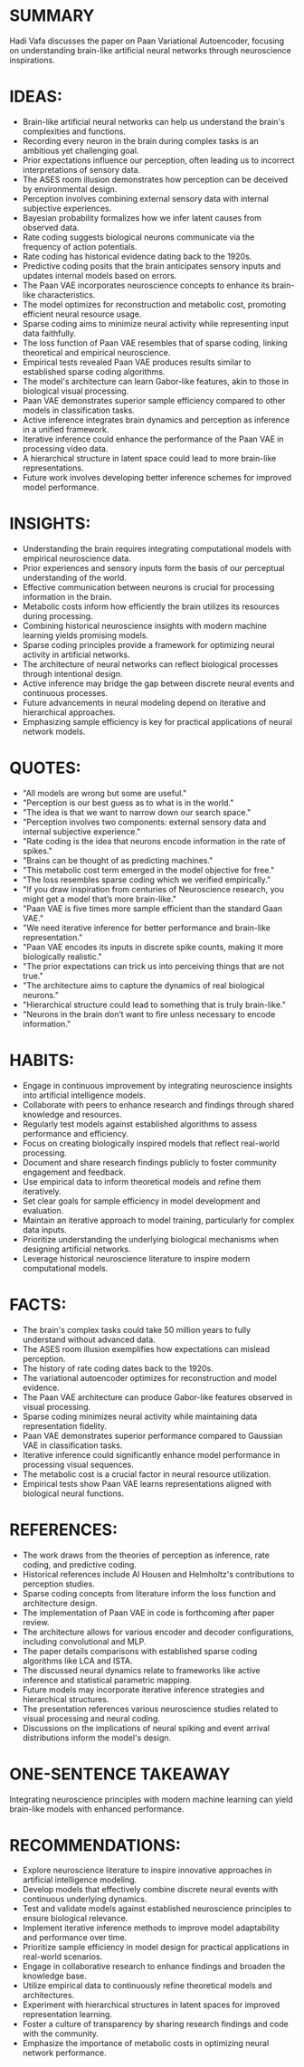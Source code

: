 # SUMMARY
Hadi Vafa discusses the paper on Paan Variational Autoencoder, focusing on understanding brain-like artificial neural networks through neuroscience inspirations.

# IDEAS:
- Brain-like artificial neural networks can help us understand the brain's complexities and functions.
- Recording every neuron in the brain during complex tasks is an ambitious yet challenging goal.
- Prior expectations influence our perception, often leading us to incorrect interpretations of sensory data.
- The ASES room illusion demonstrates how perception can be deceived by environmental design.
- Perception involves combining external sensory data with internal subjective experiences.
- Bayesian probability formalizes how we infer latent causes from observed data.
- Rate coding suggests biological neurons communicate via the frequency of action potentials.
- Rate coding has historical evidence dating back to the 1920s.
- Predictive coding posits that the brain anticipates sensory inputs and updates internal models based on errors.
- The Paan VAE incorporates neuroscience concepts to enhance its brain-like characteristics.
- The model optimizes for reconstruction and metabolic cost, promoting efficient neural resource usage.
- Sparse coding aims to minimize neural activity while representing input data faithfully.
- The loss function of Paan VAE resembles that of sparse coding, linking theoretical and empirical neuroscience.
- Empirical tests revealed Paan VAE produces results similar to established sparse coding algorithms.
- The model's architecture can learn Gabor-like features, akin to those in biological visual processing.
- Paan VAE demonstrates superior sample efficiency compared to other models in classification tasks.
- Active inference integrates brain dynamics and perception as inference in a unified framework.
- Iterative inference could enhance the performance of the Paan VAE in processing video data.
- A hierarchical structure in latent space could lead to more brain-like representations.
- Future work involves developing better inference schemes for improved model performance.

# INSIGHTS:
- Understanding the brain requires integrating computational models with empirical neuroscience data.
- Prior experiences and sensory inputs form the basis of our perceptual understanding of the world.
- Effective communication between neurons is crucial for processing information in the brain.
- Metabolic costs inform how efficiently the brain utilizes its resources during processing.
- Combining historical neuroscience insights with modern machine learning yields promising models.
- Sparse coding principles provide a framework for optimizing neural activity in artificial networks.
- The architecture of neural networks can reflect biological processes through intentional design.
- Active inference may bridge the gap between discrete neural events and continuous processes.
- Future advancements in neural modeling depend on iterative and hierarchical approaches.
- Emphasizing sample efficiency is key for practical applications of neural network models.

# QUOTES:
- "All models are wrong but some are useful."
- "Perception is our best guess as to what is in the world."
- "The idea is that we want to narrow down our search space."
- "Perception involves two components: external sensory data and internal subjective experience."
- "Rate coding is the idea that neurons encode information in the rate of spikes."
- "Brains can be thought of as predicting machines."
- "This metabolic cost term emerged in the model objective for free."
- "The loss resembles sparse coding which we verified empirically."
- "If you draw inspiration from centuries of Neuroscience research, you might get a model that’s more brain-like."
- "Paan VAE is five times more sample efficient than the standard Gaan VAE."
- "We need iterative inference for better performance and brain-like representation."
- "Paan VAE encodes its inputs in discrete spike counts, making it more biologically realistic."
- "The prior expectations can trick us into perceiving things that are not true."
- "The architecture aims to capture the dynamics of real biological neurons."
- "Hierarchical structure could lead to something that is truly brain-like."
- "Neurons in the brain don’t want to fire unless necessary to encode information."

# HABITS:
- Engage in continuous improvement by integrating neuroscience insights into artificial intelligence models.
- Collaborate with peers to enhance research and findings through shared knowledge and resources.
- Regularly test models against established algorithms to assess performance and efficiency.
- Focus on creating biologically inspired models that reflect real-world processing.
- Document and share research findings publicly to foster community engagement and feedback.
- Use empirical data to inform theoretical models and refine them iteratively.
- Set clear goals for sample efficiency in model development and evaluation.
- Maintain an iterative approach to model training, particularly for complex data inputs.
- Prioritize understanding the underlying biological mechanisms when designing artificial networks.
- Leverage historical neuroscience literature to inspire modern computational models.

# FACTS:
- The brain's complex tasks could take 50 million years to fully understand without advanced data.
- The ASES room illusion exemplifies how expectations can mislead perception.
- The history of rate coding dates back to the 1920s.
- The variational autoencoder optimizes for reconstruction and model evidence.
- The Paan VAE architecture can produce Gabor-like features observed in visual processing.
- Sparse coding minimizes neural activity while maintaining data representation fidelity.
- Paan VAE demonstrates superior performance compared to Gaussian VAE in classification tasks.
- Iterative inference could significantly enhance model performance in processing visual sequences.
- The metabolic cost is a crucial factor in neural resource utilization.
- Empirical tests show Paan VAE learns representations aligned with biological neural functions.

# REFERENCES:
- The work draws from the theories of perception as inference, rate coding, and predictive coding.
- Historical references include Al Housen and Helmholtz's contributions to perception studies.
- Sparse coding concepts from literature inform the loss function and architecture design.
- The implementation of Paan VAE in code is forthcoming after paper review.
- The architecture allows for various encoder and decoder configurations, including convolutional and MLP.
- The paper details comparisons with established sparse coding algorithms like LCA and ISTA.
- The discussed neural dynamics relate to frameworks like active inference and statistical parametric mapping.
- Future models may incorporate iterative inference strategies and hierarchical structures.
- The presentation references various neuroscience studies related to visual processing and neural coding.
- Discussions on the implications of neural spiking and event arrival distributions inform the model's design.

# ONE-SENTENCE TAKEAWAY
Integrating neuroscience principles with modern machine learning can yield brain-like models with enhanced performance.

# RECOMMENDATIONS:
- Explore neuroscience literature to inspire innovative approaches in artificial intelligence modeling.
- Develop models that effectively combine discrete neural events with continuous underlying dynamics.
- Test and validate models against established neuroscience principles to ensure biological relevance.
- Implement iterative inference methods to improve model adaptability and performance over time.
- Prioritize sample efficiency in model design for practical applications in real-world scenarios.
- Engage in collaborative research to enhance findings and broaden the knowledge base.
- Utilize empirical data to continuously refine theoretical models and architectures.
- Experiment with hierarchical structures in latent spaces for improved representation learning.
- Foster a culture of transparency by sharing research findings and code with the community.
- Emphasize the importance of metabolic costs in optimizing neural network performance.
